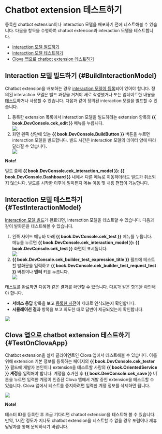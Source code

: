 # Chatbot extension 테스트하기
등록한 chatbot extension이나 interaction 모델을 배포하기 전에 테스트해볼 수 있습니다. 다음을 항목을 수행하여 chatbot extension과 interaction 모델을 테스트합니다.

* [Interaction 모델 빌드하기](#BuildInteractionModel)
* [Interaction 모델 테스트하기](#TestInteractionModel)
* [Clova 앱으로 chatbot extension 테스트하기](#TestOnClovaApp)

## Interaction 모델 빌드하기 {#BuildInteractionModel}

Chatbot extension을 배포하는 경우 [interaction 모델이 등록](/DevConsole/Guides/CEK/Register_Interaction_Model.md)되어 있어야 합니다. 정의된 interaction 모델은 빌드 과정을 거쳐야 새로 작성했거나 또는 업데이트한 내용을 [테스트](#TestInteractionModel)하거나 사용할 수 있습니다. 다음과 같이 정의된 interaction 모델을 빌드할 수 있습니다.

<ol>
  <li>등록한 extension 목록에서 interaction 모델을 빌드하려는 extension 항목의 <strong>{{ book.DevConsole.cek_edit }}</strong> 메뉴를 누릅니다.</li>
  <img src="/DevConsole/Resources/Images/DevConsole-Interaction_Model_Menu.png" />
  <li>화면 왼쪽 상단에 있는 <strong>{{ book.DevConsole.BuildButton }}</strong> 버튼을 누르면 interaction 모델을 빌드합니다. 빌드 시간은 interaction 모델의 데이터 양에 따라 달라질 수 있습니다.</li>
  <img src="/DevConsole/Resources/Images/DevConsole-Build_Interaction_Model.png" />
</ol>

<div class="note">
  <p><strong>Note!</strong></p>
  <p>빌드 중에 <strong>{{ book.DevConsole.cek_interaction_model }}: {{ book.DevConsole.Dashboard }}</strong> 내에서 다른 메뉴로 이동하더라도 빌드가 취소되지 않습니다. 빌드를 시작한 이후에 얼마든지 메뉴 이동 및 내용 편집이 가능합니다.</p>
</div>

## Interaction 모델 테스트하기 {#TestInteractionModel}

[Interaction 모델 빌드](#BuildInteractionModel)가 완료되면, interaction 모델을 테스트할 수 있습니다. 다음과 같이 발화문을 테스트해볼 수 있습니다.

<ol>
  <li>왼쪽 사이드 메뉴바 아래 <strong>{{ book.DevConsole.cek_test }}</strong> 메뉴를 누릅니다. 메뉴를 누르면 <strong>{{ book.DevConsole.cek_interaction_model }}: {{ book.DevConsole.cek_test }}</strong> 화면이 표시됩니다.</li>
  <img src="/DevConsole/Resources/Images/DevConsole-Test_Menu.png" />
  <li><strong>{{ book.DevConsole.cek_builder_test_expression_title }}</strong> 필드에 테스트할 발화문을 입력하고 <strong>{{ book.DevConsole.cek_builder_test_request_test }}</strong> 버튼이나 <strong>엔터</strong> 키를 누릅니다.</li>
  <img src="/DevConsole/Resources/Images/DevConsole-Test_Utterance_Example.png" />
</ol>

테스트를 완료하면 다음과 같은 결과를 확인할 수 있습니다. 다음과 같은 항목을 확인해야 합니다.

* **서비스 응답** 항목을 보고 [등록한 사전](/DevConsole/Guides/CEK/Register_Interaction_Model.md#AddDictionary)이 제대로 인식되는지 확인합니다.
* **시뮬레이션 결과** 항목을 보고 의도한 대로 답변이 제공되었는지 확인합니다.

![](/DevConsole/Resources/Images/DevConsole-Test_Result.png)

## Clova 앱으로 chatbot extension 테스트하기 {#TestOnClovaApp}

Chatbot extension을 실제 클라이언트인 Clova 앱에서 테스트해볼 수 있습니다. 이를 위해 extension 기본 정보를 등록하는 페이지의 **{{ book.DevConsole.cek_tester }}** 필드에 개발자 본인이나 extension을 테스트할 사람의 <strong>{{ book.OrientedService }} 계정</strong>을 입력해야 합니다. 계정을 추가한 후 **{{ book.DevConsole.cek_save }}** 버튼을 누르면 입력한 계정이 인증된 Clova 앱에서 개발 중인 extension을 테스트할 수 있습니다. Clova 앱에서 테스트를 중지하려면 입력한 계정 정보를 삭제하면 됩니다.

![](/DevConsole/Resources/Images/DevConsole-Add_Tester_ID.png)

<div class="note">
  <p><strong>Note!</strong></p>
  <p>테스터 ID를 등록한 후 조금 기다리면 chatbot extension을 테스트해 볼 수 있습니다. 만약, 1시간 정도가 지나도 chatbot extension을 테스트할 수 없을 경우 포럼이나 제휴 담당자를 통해 문의하시기 바랍니다.</p>
</div>
